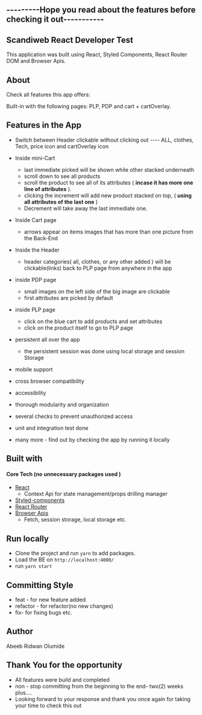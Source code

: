 ## ---------Hope you read about the features before checking it out-----------

## Scandiweb React Developer Test

This application was built using React, Styled Components, React Router DOM and Browser Apis.

## About

Check all features this app offers:

Built-in with the following pages: PLP, PDP and cart + cartOverlay.

## Features in the App

- Switch between Header clickable without clicking out ---- ALL, clothes, Tech, price icon and cartOverlay icon

- Inside mini-Cart
  - last immediate picked will be shown while other stacked underneath
  - scroll down to see all products
  - scroll the product to see all of its attributes ( **incase it has more one line of attributes** ).
  - clicking the increment will add new product stacked on top, ( **using all attributes of the last one** )
  - Decrement will take away the last immediate one.


- Inside Cart page
  - arrows appear on items images that has more than one picture from the Back-End
  

- Inside the Header
  - header categories( all, clothes, or any other added ) will be clickable(links) back to PLP page from anywhere in the app


- inside PDP page
  - small images on the left side of the big image are clickable
  - first attributes are picked by default


- inside PLP page
  - click on the blue cart to add products and set attributes
  - click on the product itself to go to PLP page


- persistent all over the app
  - the persistent session was done using local storage and session Storage


- mobile support
- cross browser compatibility
- accessibility
- thorough modularity and organization
- several checks to prevent unauthorized access
- unit and integration test done
- many more - find out by checking the app by running it locally



## Built with

#### Core Tech (no unnecessary packages used )

- [React](https://github.com/facebook/react)
  - Context Api for state management/props drilling manager
- [Styled-components](https://styled-components.com/)
- [React Router](https://reactrouter.com/docs/en/v6/api)
- [Browser Apis](https://fusejs.io/)
  - Fetch, session storage, local storage etc.


## Run locally

- Clone the project and run `yarn` to add packages.
- Load the BE on `http://localhost:4000/`
- run `yarn start` 

## Committing Style 
  - feat - for new feature added
  - refactor - for refactor(no new changes)
  - fix- for fixing bugs etc.

## Author

Abeeb Ridwan Olumide


## Thank You for the opportunity
- All features were build and completed
- non - stop committing from the beginning to the end- two(2) weeks plus.... 
- Looking forward to your response and thank you once again for taking your time to check this out
